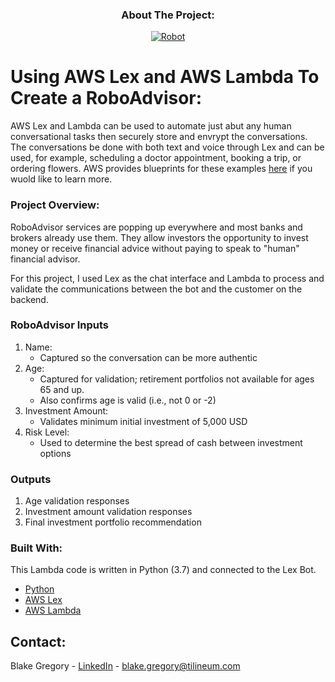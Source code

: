<h3 align="center">About The Project:</h3>
<p align="center">
  <a href="https://github.com/bgregory0913/unit13-challenge/Images">
    <img src="robot.jpg" alt="Robot" align="center">
  </a>
</p>


# Using AWS Lex and AWS Lambda To Create a RoboAdvisor:
AWS Lex and Lambda can be used to automate just abut any human conversational tasks then securely store and envrypt the conversations. The conversations be done with both text and voice through Lex and can be used, for example, scheduling a doctor appointment, booking a trip, or ordering flowers. AWS provides blueprints for these examples [here](https://us-west-2.console.aws.amazon.com/lex/home?region=us-west-2#bot-create) if you wuold like to learn more.

### Project Overview:
RoboAdvisor services are popping up everywhere and most banks and brokers already use them. They allow investors the opportunity to invest money or receive financial advice without paying to speak to "human" financial advisor.

For this project, I used Lex as the chat interface and Lambda to process and validate the communications between the bot and the customer on the backend.


### RoboAdvisor Inputs
1. Name:
    * Captured so the conversation can be more authentic
2. Age:
    * Captured for validation; retirement portfolios not available for ages 65 and up.
    * Also confirms age is valid (i.e., not 0 or -2)
3. Investment Amount:
    * Validates minimum initial investment of 5,000 USD 
4. Risk Level:
    * Used to determine the best spread of cash between investment options
    
### Outputs
1. Age validation responses
2. Investment amount validation responses
3. Final investment portfolio recommendation

### Built With:
This Lambda code is written in Python (3.7) and connected to the Lex Bot.

* [Python](https://www.python.org/)
* [AWS Lex](https://aws.amazon.com/lex/)
* [AWS Lambda](https://aws.amazon.com/lambda/)


## Contact:
Blake Gregory - [LinkedIn](www.linkedin.com/in/blake-greg) - blake.gregory@tilineum.com
